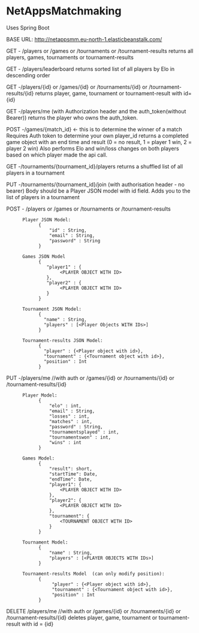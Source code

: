 # NetAppsMatchmaking
Uses Spring Boot

BASE URL:
http://netappsmm.eu-north-1.elasticbeanstalk.com/

GET - /players or /games or /tournaments or /tournament-results
returns all players, games, tournaments or tournament-results

GET - /players/leaderboard
returns sorted list of all players by Elo in descending order

GET -/players/{id} or /games/{id} or /tournaments/{id} or /tournament-results/{id}
returns player, game, tournament or tournament-result with id={id}

GET -/players/me (with Authorization header and the auth_token(without Bearer))
returns the player who owns the auth_token.

POST -/games/{match_id} <- this is to determine the winner of a match
Requires Auth token to determine your own player_id
returns a completed game object with an end time and result (0 = no result, 1 = player 1 win, 2 = player 2 win)
Also performs Elo and win/loss changes on both players based on which player made the api call.

GET -/tournaments/{tournament_id}/players
returns a shuffled list of all players in a tournament

PUT -/tournaments/{tournament_id}/join (with authorisation header - no bearer)
Body should be a Player JSON model with id field. 
Adds you to the list of players in a tournament

POST - /players or /games or /tournaments or /tournament-results

          Player JSON Model:
                {
                    "id" : String,
                    "email" : String,
                    "password" : String
                }

          Games JSON Model
                {
                   "player1" : {
                        <PLAYER OBJECT WITH ID>
                   },
                   "player2" : {
                        <PLAYER OBJECT WITH ID>
                   }
                }

          Tournament JSON Model:
                {
                  "name" : String,
                  "players" : [<Player Objects WITH IDs>]
                }         
                
          Tournament-results JSON Model:
                {
                  "player" : {<Player object with id>},
                  "tournament" : {<Tournament object with id>}, 
                  "position" : Int
                }

PUT -/players/me //with auth or /games/{id} or /tournaments/{id} or /tournament-results/{id}

          Player Model:
                {
                    "elo" : int,
                    "email" : String,
                    "losses" : int,
                    "matches" : int,
                    "password" : String,
                    "tournamentsplayed" : int,
                    "tournamentswon" : int,
                    "wins" : int
                }

          Games Model:
                {
                    "result": short,
                    "startTime": Date,
                    "endTime": Date,
                    "player1": {
                        <PLAYER OBJECT WITH ID>
                    },
                    "player2": {
                        <PLAYER OBJECT WITH ID>
                    },
                    "tournament": {
                        <TOURNAMENT OBJECT WITH ID>
                    }
                }

          Tournament Model:
                {
                    "name" : String,
                    "players" : [<PLAYER OBJECTS WITH IDs>]
                }
                
          Tournament-results Model  (can only modify position):
                {
                     "player" : {<Player object with id>},
                     "tournament" : {<Tournament object with id>}, 
                     "position" : Int
                }          

DELETE /players/me //with auth or /games/{id} or /tournaments/{id} or /tournament-results/{id}
deletes player, game, tournament or tournament-result with id = {id}
